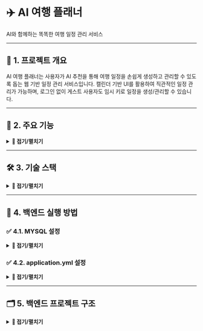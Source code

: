 # ✈️ AI 여행 플래너
AI와 함께하는 똑똑한 여행 일정 관리 서비스

---

## 📌 1. 프로젝트 개요
AI 여행 플래너는 사용자가 AI 추천을 통해 여행 일정을 손쉽게 생성하고 관리할 수 있도록 돕는 웹 기반 일정 관리 서비스입니다.
캘린더 기반 UI를 활용하여 직관적인 일정 관리가 가능하며, 로그인 없이 게스트 사용자도 임시 키로 일정을 생성/관리할 수 있습니다.

---

## 🚀 2. 주요 기능

<details> <summary><strong>📄 접기/펼치기</strong></summary>

### ✅ AI 기반 일정 추천
* AI가 날짜에 맞는 여행지 및 활동을 추천
* 채팅 기반 인터페이스 제공
* 채팅 내용과 추천 일정은 상세 정보로 저장

### ✅ 일정 생성 / 조회 / 수정 / 삭제 기능
* 일정 생성: AI 추천을 통해 새 일정 생성 가능 (회원/비회원)
* 일정 조회: 캘린더에서 일정 클릭 시 상세 정보 확인 가능 (회원)
* 일정 수정: 등록된 일정의 제목, 시간, 메모 등 수정 가능 (회원)
* 일정 삭제: 사용자가 기존 일정을 삭제할 수 있음 (회원)

### ✅ 인증 및 권한
* JWT 기반 인증 시스템
* 일반 사용자(USER) / 게스트 사용자(GUEST)

### ✅ 일정 내보내기 
JPG 또는 PDF 형식으로 일정 내보내기 가능

</details>

---

## 🛠️ 3. 기술 스택

<details> <summary><strong>📄 접기/펼치기</strong></summary>

🔹 Back-End / 항목 내용

* 언어	Java 17
* 프레임워크 Spring Boot 3.x
* ORM Spring Data JPA
* 보안 Spring Security + JWT
* API 통신 RestTemplate
* 빌드 도구 Maven
* DB MySQL (MariaDB)
* 캐시 Redis
* 환경 변수 dotenv (.env 파일 사용)

🔹 DevOps / 협업 도구
* 형상 관리: GitHub
* 문서화: Notion, Google Docs
* API 테스트: Postman
* 컨테이너: Docker, Kubernetes
* 모니터링: Redis
* AI 도구 참고: ChatGPT, Deepseek, Google Gemini

</details> 

---

## 🧾 4. 백엔드 실행 방법

### ✅ 4.1. MYSQL 설정

<details> <summary><strong>📄 접기/펼치기</strong></summary>

#1. mariaDB 접속
* mysql-u root -p

#2. 비번 입력 후 데이터베이스 보기
* MariaDB [(none)]> show databases;

#3. 목록에 mysql이 있다면 선택
* MariaDB [(none)]> use mysql;

#4. planner_db 생성 및 설정
* MariaDB [(mysql)]CREATE DATABASE planner_db;
* MariaDB [(mysql)]CREATE USER 'planner'@'%' IDENTIFIED BY 'planner';
* MariaDB [(mysql)]GRANT ALL PRIVILEGES ON planner_db.* TO 'planner'@'%';
* MariaDB [(mysql)]FLUSH PRIVILEGES;
* MariaDB [(mysql)]EXIT;

#5. planner_db 사용자 계정 접속

* mysql -u root -p
* use planner_db 입력
* MariaDB [(mysql)] use planner_db;

</details>


### ✅ 4.2. application.yml 설정

<details> <summary><strong>📄 접기/펼치기</strong></summary>

* spring:
  * datasource:
    * url: jdbc:mariadb://localhost:3306/planner_db
    * username: {사용자이름}         # 예: planner
    * password: {비밀번호}           # 예: planner123
* jpa:
    * hibernate:
      * ddl-auto: update             # 개발 시에는 'update', 운영 시에는 'none' 권장
    * show-sql: true                 # 콘솔에 SQL 쿼리 출력
</details>

----

## 🗂️ 5. 백엔드 프로젝트 구조

<details> <summary><strong>📄 접기/펼치기</strong></summary>

```
SK_3team.example.planner/
├── config/                    # 애플리케이션 전역 설정
│   ├── RedisConfig.java
│   └── SecurityConfig.java
├── controller/                # REST API 엔드포인트
│   ├── PlanController.java
│   └── UserController.java
├── dto/                       # DTO (데이터 전송 객체)
│   ├── CustomUserDetails.java
│   ├── ErrorResponseDto.java
│   ├── PlanDetailResponseDto.java
│   ├── PlanRequestDto.java
│   ├── PlanResponseDto.java
│   └── UserDTO.java
├── entity/                    # JPA 엔티티
│   ├── Plan.java
│   ├── PlanDetail.java
│   └── UserEntity.java
├── exception/                 # 예외 처리
│   ├── advice/
│   ├── AuthException.java
│   ├── GlobalExceptionHandler.java
│   ├── PlanNotFoundException.java
│   └── ResourceNotFoundException.java
├── jwt/                       # JWT 필터 및 유틸
│   ├── JWTFilter.java
│   ├── JWTUtil.java
│   ├── LoginCheckFilter.java
│   └── LoginFilter.java
├── redis/
│   └── RedisUtil.java
├── repository/                # JPA 레포지토리
│   ├── PlanRepository.java
│   └── UserRepository.java
├── service/                   # 서비스 레이어
│   ├── CustomUserDetailsService.java
│   ├── PlanService.java
│   └── UserService.java
├── PlannerApplication.java    # 스프링 부트 메인 클래스


```
</details>



